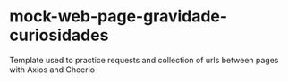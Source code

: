 # mock-web-page-gravidade-curiosidades
Template used to practice requests and collection of urls between pages with Axios and Cheerio

